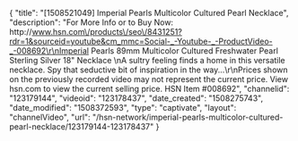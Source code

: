 {
    "title": "[1508521049] Imperial Pearls Multicolor Cultured Pearl Necklace",
    "description": "For More Info or to Buy Now: http:\/\/www.hsn.com\/products\/seo\/8431251?rdr=1&sourceid=youtube&cm_mmc=Social-_-Youtube-_-ProductVideo-_-008692\r\nImperial Pearls 89mm Multicolor Cultured Freshwater Pearl Sterling Silver 18\" Necklace \nA sultry feeling finds a home in this versatile necklace. Spy that seductive bit of inspiration in the way...\r\nPrices shown on the previously recorded video may not represent the current price.  View hsn.com to view the current selling price. HSN Item #008692",
    "channelid": "123179144",
    "videoid": "123178437",
    "date_created": "1508275743",
    "date_modified": "1508372593",
    "type": "captivate",
    "layout": "channelVideo",
    "url": "\/hsn-network\/imperial-pearls-multicolor-cultured-pearl-necklace\/123179144-123178437"
}